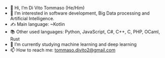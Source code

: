 - 👋 Hi, I’m Di Vito Tommaso (He/Him)
- 👀 I’m interested in software development, Big Data processing and Artificial Intelligence.
- ✍️ Main language: ~Kotlin
- 📚 Other used languages: Python, JavaScript, C#, C++, C, PHP, OCaml, Rust
- 🌱 I’m currently studying machine learning and deep learning
- 📫 How to reach me: tommaso.divito2@gmail.com

<!---
DiVitoTommaso/DiVitoTommaso is a ✨ special ✨ repository because its `README.md` (this file) appears on your GitHub profile.
You can click the Preview link to take a look at your changes.
--->
